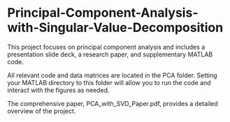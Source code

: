 # Principal-Component-Analysis-with-Singular-Value-Decomposition

This project focuses on principal component analysis and includes a presentation slide deck, a research paper, and supplementary MATLAB code.

All relevant code and data matrices are located in the PCA folder. Setting your MATLAB directory to this folder will allow you to run the code and interact with the figures as needed.

The comprehensive paper, PCA_with_SVD_Paper.pdf, provides a detailed overview of the project.
